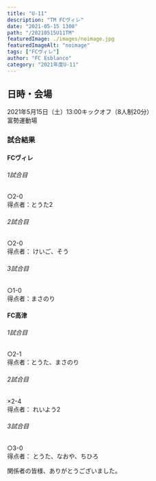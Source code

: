 ```yaml
---
title: "U-11"
description: "TM FCヴィレ"
date: "2021-05-15 1300"
path: "/20210515U11TM"
featuredImage: ./images/noimage.jpg
featuredImageAlt: "noimage"
tags: ["FCヴィレ"]
author: "FC Esblanco"
category: "2021年度U-11"
---
```



## 日時・会場

2021年5月15日（土）13:00キックオフ（8人制20分）  
富勢運動場  

### 試合結果

#### FCヴィレ

######  1試合目  
○2-0  
得点者：とうた2

###### 2試合目  
○2-0  
得点者： けいご、そう

######  3試合目  
○1-0  
得点者：まさのり

#### FC高津

######  1試合目  
○2-1    
得点者：とうた、まさのり

###### 2試合目  
×2-4    
得点者： れいよう2

###### 3試合目  
○3-0    
得点者： とうた、なおや、ちひろ


関係者の皆様、ありがとうございました。
